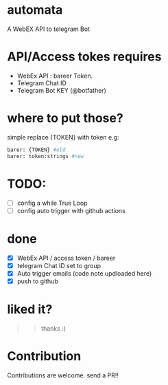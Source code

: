 # automata
A WebEX API to telegram Bot


# API/Access tokes requires
* WebEx API : bareer Token.
* Telegram Chat ID
* Telegram Bot KEY (@botfather)

# where to put those?
simple replace {TOKEN} with token e.g: 

 ``` bash 
 barer: {TOKEN} #old 
 barer: token:strings #new
 ```
 
 # TODO:
 - [ ] config a while True Loop
 - [ ] config auto trigger with github actions
 
 # done 
 - [x] WebEx API / access token / bareer 
 - [x] telegram Chat ID set to group
 - [x] Auto trigger emails (code note updloaded here)
 - [x] push to github 

# liked it?
>> thanks :) 

# Contribution
Contributions are welcome. send a PR!!
